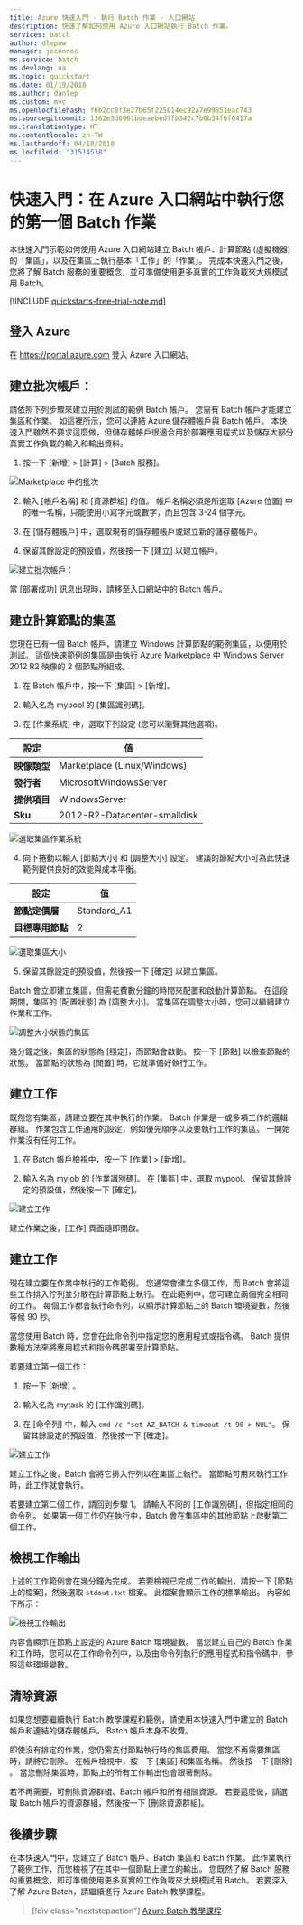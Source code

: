 ```yaml
---
title: Azure 快速入門 - 執行 Batch 作業 - 入口網站
description: 快速了解如何使用 Azure 入口網站執行 Batch 作業。
services: batch
author: dlepow
manager: jeconnoc
ms.service: batch
ms.devlang: na
ms.topic: quickstart
ms.date: 01/19/2018
ms.author: danlep
ms.custom: mvc
ms.openlocfilehash: f6b2cc8f3e27b65f225014ec92a7e99851eac743
ms.sourcegitcommit: 1362e3d6961bdeaebed7fb342c7b0b34f6f6417a
ms.translationtype: HT
ms.contentlocale: zh-TW
ms.lasthandoff: 04/18/2018
ms.locfileid: "31514538"
---
```

# <a name="quickstart-run-your-first-batch-job-in-the-azure-portal"></a>快速入門：在 Azure 入口網站中執行您的第一個 Batch 作業

本快速入門示範如何使用 Azure 入口網站建立 Batch 帳戶、計算節點 (虛擬機器) 的「集區」，以及在集區上執行基本「工作」的「作業」。 完成本快速入門之後，您將了解 Batch 服務的重要概念，並可準備使用更多真實的工作負載來大規模試用 Batch。

[!INCLUDE [quickstarts-free-trial-note.md](../../includes/quickstarts-free-trial-note.md)]

## <a name="sign-in-to-azure"></a>登入 Azure 

在 https://portal.azure.com 登入 Azure 入口網站。

## <a name="create-a-batch-account"></a>建立批次帳戶：

請依照下列步驟來建立用於測試的範例 Batch 帳戶。 您需有 Batch 帳戶才能建立集區和作業。 如這裡所示，您可以連結 Azure 儲存體帳戶與 Batch 帳戶。 本快速入門雖然不要求這麼做，但儲存體帳戶很適合用於部署應用程式以及儲存大部分真實工作負載的輸入和輸出資料。


1. 按一下 [新增]  >  [計算]   >  [Batch 服務]。 

  ![Marketplace 中的批次][marketplace_portal]

2. 輸入 [帳戶名稱] 和 [資源群組] 的值。 帳戶名稱必須是所選取 [Azure 位置] 中的唯一名稱，只能使用小寫字元或數字，而且包含 3-24 個字元。 

3. 在 [儲存體帳戶] 中，選取現有的儲存體帳戶或建立新的儲存體帳戶。

4. 保留其餘設定的預設值，然後按一下 [建立] 以建立帳戶。

  ![建立批次帳戶：][account_portal]  

當 [部署成功] 訊息出現時，請移至入口網站中的 Batch 帳戶。

## <a name="create-a-pool-of-compute-nodes"></a>建立計算節點的集區

您現在已有一個 Batch 帳戶，請建立 Windows 計算節點的範例集區，以便用於測試。 這個快速範例的集區是由執行 Azure Marketplace 中 Windows Server 2012 R2 映像的 2 個節點所組成。


1. 在 Batch 帳戶中，按一下 [集區] > [新增]。

2. 輸入名為 mypool 的 [集區識別碼]。 

3. 在 [作業系統] 中，選取下列設定 (您可以瀏覽其他選項)。
  
  |設定  |值  |
  |---------|---------|
  |**映像類型**|Marketplace (Linux/Windows)|
  |**發行者**     |MicrosoftWindowsServer|
  |**提供項目**     |WindowsServer|
  |**Sku**     |2012-R2-Datacenter-smalldisk|

  ![選取集區作業系統][pool_os] 

4. 向下捲動以輸入 [節點大小] 和 [調整大小] 設定。 建議的節點大小可為此快速範例提供良好的效能與成本平衡。
  
  |設定  |值  |
  |---------|---------|
  |**節點定價層**     |Standard_A1|
  |**目標專用節點**     |2|

  ![選取集區大小][pool_size] 

5. 保留其餘設定的預設值，然後按一下 [確定] 以建立集區。

Batch 會立即建立集區，但需花費數分鐘的時間來配置和啟動計算節點。 在這段期間，集區的 [配置狀態] 為 [調整大小]。 當集區在調整大小時，您可以繼續建立作業和工作。 

![調整大小狀態的集區][pool_resizing]

幾分鐘之後，集區的狀態為 [穩定]，而節點會啟動。 按一下 [節點] 以檢查節點的狀態。 當節點的狀態為 [閒置] 時，它就準備好執行工作。 

## <a name="create-a-job"></a>建立工作

既然您有集區，請建立要在其中執行的作業。 Batch 作業是一或多項工作的邏輯群組。 作業包含工作通用的設定，例如優先順序以及要執行工作的集區。 一開始作業沒有任何工作。 

1. 在 Batch 帳戶檢視中，按一下 [作業] > [新增]。 

2. 輸入名為 myjob 的 [作業識別碼]。 在 [集區] 中，選取 mypool。 保留其餘設定的預設值，然後按一下 [確定]。

  ![建立工作][job_create]

建立作業之後，[工作] 頁面隨即開啟。

## <a name="create-tasks"></a>建立工作

現在建立要在作業中執行的工作範例。 您通常會建立多個工作，而 Batch 會將這些工作排入佇列並分散在計算節點上執行。 在此範例中，您可建立兩個完全相同的工作。 每個工作都會執行命令列，以顯示計算節點上的 Batch 環境變數，然後等候 90 秒。 

當您使用 Batch 時，您會在此命令列中指定您的應用程式或指令碼。 Batch 提供數種方法來將應用程式和指令碼部署至計算節點。 

若要建立第一個工作：

1. 按一下 [新增] 。

2. 輸入名為 mytask 的 [工作識別碼]。 

3. 在 [命令列] 中，輸入 `cmd /c "set AZ_BATCH & timeout /t 90 > NUL"`。 保留其餘設定的預設值，然後按一下 [確定]。

  ![建立工作][task_create]

建立工作之後，Batch 會將它排入佇列以在集區上執行。 當節點可用來執行工作時，此工作就會執行。

若要建立第二個工作，請回到步驟 1。 請輸入不同的 [工作識別碼]，但指定相同的命令列。 如果第一個工作仍在執行中，Batch 會在集區中的其他節點上啟動第二個工作。

## <a name="view-task-output"></a>檢視工作輸出

上述的工作範例會在幾分鐘內完成。 若要檢視已完成工作的輸出，請按一下 [節點上的檔案]，然後選取 `stdout.txt` 檔案。 此檔案會顯示工作的標準輸出。 內容如下所示：

![檢視工作輸出][task_output]

內容會顯示在節點上設定的 Azure Batch 環境變數。 當您建立自己的 Batch 作業和工作時，您可以在工作命令列中，以及由命令列執行的應用程式和指令碼中，參照這些環境變數。

## <a name="clean-up-resources"></a>清除資源

如果您想要繼續執行 Batch 教學課程和範例，請使用本快速入門中建立的 Batch 帳戶和連結的儲存體帳戶。 Batch 帳戶本身不收費。

即使沒有排定的作業，您仍需支付節點執行時的集區費用。 當您不再需要集區時，請將它刪除。 在帳戶檢視中，按一下 [集區] 和集區名稱。 然後按一下 [刪除] 。  當您刪除集區時，節點上的所有工作輸出也會跟著刪除。 

若不再需要，可刪除資源群組、Batch 帳戶和所有相關資源。 若要這麼做，請選取 Batch 帳戶的資源群組，然後按一下 [刪除資源群組]。

## <a name="next-steps"></a>後續步驟

在本快速入門中，您建立了 Batch 帳戶、Batch 集區和 Batch 作業。 此作業執行了範例工作，而您檢視了在其中一個節點上建立的輸出。 您既然了解 Batch 服務的重要概念，即可準備使用更多真實的工作負載來大規模試用 Batch。 若要深入了解 Azure Batch，請繼續進行 Azure Batch 教學課程。 

> [!div class="nextstepaction"]
> [Azure Batch 教學課程](./tutorial-parallel-dotnet.md)

[marketplace_portal]: ./media/quick-create-portal/marketplace-batch.png

[account_portal]: ./media/quick-create-portal/batch-account-portal.png

[account_keys]: ./media/quick-create-portal/batch-account-keys.png

[pool_os]: ./media/quick-create-portal/pool-operating-system.png

[pool_size]: ./media/quick-create-portal/pool-size.png

[pool_resizing]: ./media/quick-create-portal/pool-resizing.png

[job_create]: ./media/quick-create-portal/job-create.png

[task_create]: ./media/quick-create-portal/task-create.png

[task_output]: ./media/quick-create-portal/task-output.png